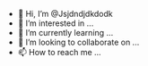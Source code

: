 - 👋 Hi, I’m @Jsjdndjdkdodk
- 👀 I’m interested in ...
- 🌱 I’m currently learning ...
- 💞️ I’m looking to collaborate on ...
- 📫 How to reach me ...

<!---
Jsjdndjdkdodk/Jsjdndjdkdodk is a ✨ special ✨ repository because its `README.md` (this file) appears on your GitHub profile.
You can click the Preview link to take a look at your changes.
--->
